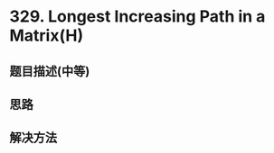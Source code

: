 
# 329. Longest Increasing Path in a Matrix(H)

[]()

## 题目描述(中等)


## 思路

## 解决方法

### 

```java

```
